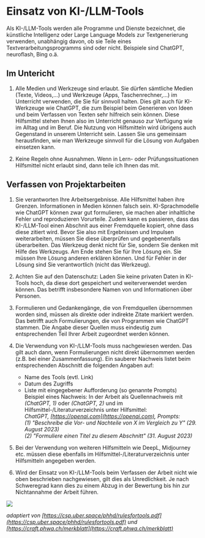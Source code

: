 # Einsatz von KI-/LLM-Tools 

Als KI-/LLM-Tools werden alle Programme und Dienste bezeichnet, die künstliche Intelligenz oder Large Language Models zur Textgenerierung verwenden, unabhängig davon, ob sie Teile eines Textverarbeitungsprogramms sind oder nicht. Beispiele sind ChatGPT, neuroflash, Bing o.ä. 

## Im Untericht

1. Alle Medien und Werkzeuge sind erlaubt. Sie dürfen sämtliche Medien (Texte, Videos,...) und Werkzeuge (Apps, Taschenrechner,...) im Unterricht verwenden, die Sie für sinnvoll halten. Dies gilt auch für KI-Werkzeuge wie ChatGPT, die zum Beispiel beim Generieren von Ideen und beim Verfassen von Texten sehr hilfreich sein können. Diese Hilfsmittel stehen Ihnen also im Unterricht genauso zur Verfügung wie  im Alltag und im Beruf. Die Nutzung von Hilfsmitteln wird übrigens auch Gegenstand in unserem Unterricht sein. Lassen Sie uns gemeinsam herausfinden, wie man Werkzeuge sinnvoll für die Lösung von Aufgaben einsetzen kann.

2. Keine Regeln ohne Ausnahmen. Wenn in Lern- oder Prüfungssituationen Hilfsmittel nicht erlaubt sind, dann teile ich Ihnen das mit. 

## Verfassen von Projektarbeiten

1. Sie verantworten Ihre Arbeitsergebnisse. Alle Hilfsmittel haben ihre Grenzen. Informationen in Medien können falsch sein. KI-Sprachmodelle wie ChatGPT können zwar gut formulieren, sie machen aber inhaltliche Fehler und reproduzieren Vorurteile. Zudem kann es passieren, dass das KI-/LLM-Tool einen Abschnit aus einer Fremdquelle kopiert, ohne dass diese zitiert wird. Bevor Sie also mit Ergebnissen und Impulsen weiterarbeiten, müssen Sie diese überprüfen und gegebenenfalls überarbeiten. Das Werkzeug denkt nicht für Sie, sondern Sie denken mit Hilfe des Werkzeugs. Am Ende stehen Sie für Ihre Lösung ein. Sie müssen Ihre Lösung anderen erklären können. Und für Fehler in der Lösung sind Sie verantwortlich (nicht das Werkzeug).

2. Achten Sie auf den Datenschutz: Laden Sie keine privaten Daten in KI-Tools hoch, da diese dort gespeichert und weiterverwendet werden können. Das betrifft insbesondere Namen von und Informationen über Personen.

3. Formulieren und Gedankengänge, die von Fremdquellen übernommen worden sind, müssen als direkte oder indirekte Zitate markiert werden. Das betrifft auch Formulierungen, die von Programmen wie ChatGPT stammen. Die Angabe dieser Quellen muss eindeutig zum entsprechenden Teil Ihrer Arbeit zugeordnet werden können.

4. Die Verwendung von KI-/LLM-Tools muss nachgewiesen werden. Das gilt auch dann, wenn Formulierungen nicht direkt übernommen werden (z.B. bei einer Zusammenfassung). Ein sauberer Nachweis listet beim entsprechenden Abschnitt die folgenden Angaben auf:
    - Name des Tools (evtl. Link)
    - Datum des Zugriffs
    - Liste mit eingegebener Aufforderung (so genannte Prompts)<br>
Beispiel eines Nachweis:
In der Arbeit als Quellennachweis mit *(ChatGPT, 1)* oder *(ChatGPT, 2)* und im Hilfsmittel-/Literaturverzeichnis unter Hilfsmittel:<br>
*ChatGPT, [https://openai.com](https://openai.com), Prompts: <br>
(1) "Beschreibe die Vor- und Nachteile von X im Vergleich zu Y" (29. August 2023) <br>
(2) "Formuliere einen Titel zu diesem Abschnitt" (31. August 2023)*

5. Bei der Verwendung von weiteren Hilfsmitteln wie DeepL, Midjourney etc. müssen diese ebenfalls im Hilfsmittel-/Literaturverzeichnis unter Hilfsmitteln angegeben werden.

6. Wird der Einsatz von KI-/LLM-Tools beim Verfassen der Arbeit nicht wie oben beschrieben nachgewiesen, gilt dies als Unredlichkeit. Je nach Schweregrad kann dies zu einem Abzug in der Bewertung bis hin zur Nichtannahme der Arbeit führen.

<img src="https://res.cloudinary.com/luggs/image/upload/w_100/v1698396845/GBS/by-sa.png">

*adaptiert von [https://csp.uber.space/phhd/rulesfortools.pdf](https://csp.uber.space/phhd/rulesfortools.pdf) und [https://craft.phwa.ch/merkblatt](https://craft.phwa.ch/merkblatt)*
